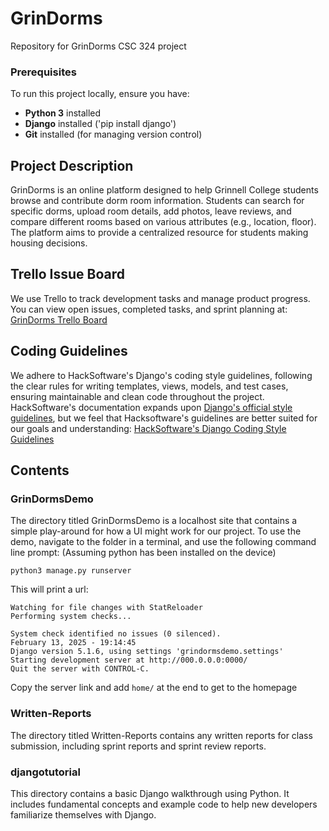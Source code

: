 # GrinDorms
Repository for GrinDorms CSC 324 project

### Prerequisites
To run this project locally, ensure you have:
- **Python 3** installed
- **Django** installed ('pip install django')
- **Git** installed (for managing version control)

## Project Description
GrinDorms is an online platform designed to help Grinnell College students browse and contribute dorm room information. Students can search for specific dorms, upload room details, add photos, leave reviews, and compare different rooms based on various attributes (e.g., location, floor). The platform aims to provide a centralized resource for students making housing decisions. 

## Trello Issue Board
We use Trello to track development tasks and manage product progress. You can view open issues, completed tasks, and sprint planning at:
[GrinDorms Trello Board](https://trello.com/b/fiZwfAwq/grindorms)

## Coding Guidelines
We adhere to HackSoftware's Django's coding style guidelines, following the clear rules for writing templates, views, models, and test cases, ensuring maintainable and clean code throughout the project. HackSoftware's documentation expands upon [Django's official style guidelines](https://docs.djangoproject.com/en/dev/internals/contributing/writing-code/coding-style), but we feel that Hacksoftware's guidelines are better suited for our goals and understanding: [HackSoftware's Django Coding Style Guidelines](https://github.com/HackSoftware/Django-Styleguide?tab=readme-ov-file#overview)

## Contents
### GrinDormsDemo
The directory titled GrinDormsDemo is a localhost site that contains a simple play-around for how a UI might work for our project. To use the demo, navigate to the folder in a terminal, and use the following command line prompt: (Assuming python has been installed on the device)

`python3 manage.py runserver`

This will print a url:

```
Watching for file changes with StatReloader
Performing system checks...

System check identified no issues (0 silenced).
February 13, 2025 - 19:14:45
Django version 5.1.6, using settings 'grindormsdemo.settings'
Starting development server at http://000.0.0.0:0000/
Quit the server with CONTROL-C.
```

Copy the server link and add `home/` at the end to get to the homepage

### Written-Reports
The directory titled Written-Reports contains any written reports for class submission, including sprint reports and sprint review reports. 

### djangotutorial
This directory contains a basic Django walkthrough using Python. It includes fundamental concepts and example code to help new developers familiarize themselves with Django.

